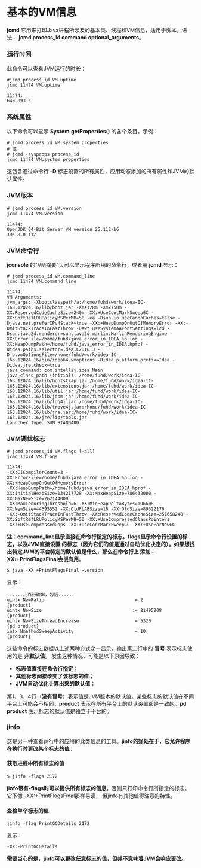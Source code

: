 基本的VM信息
=============================================================
**jcmd** 它用来打印Java进程所涉及的基本类、线程和VM信息，适用于脚本。语法：
**jcmd process_id  command  optional_arguments**。

### 运行时间
此命令可以查看JVM运行的时长：
```shell
#jcmd process_id VM.uptime
jcmd 11474 VM.uptime
```
```
11474:
649.093 s
```

### 系统属性
以下命令可以显示 **System.getProperties()** 的各个条目。示例：
```shell
# jcmd process_id VM.system_properties
# 或
# jcmd -sysprops process_id
jcmd 11474 VM.system_properties
```
这包含通过命令行 **-D** 标志设置的所有属性，应用动态添加的所有属性和JVM的默认属性。

### JVM版本
```shell
# jcmd process_id VM.version
jcmd 11474 VM.version
```
```
11474:
OpenJDK 64-Bit Server VM version 25.112-b6
JDK 8.0_112
```

### JVM命令行
**jconsole** 的"VM摘要"页可以显示程序所用的命令行，或者用 **jcmd** 显示：
```shell
# jcmd process_id VM.command_line
jcmd 11474 VM.command_line
```
```
11474:
VM Arguments:
jvm_args: -Xbootclasspath/a:/home/fuhd/work/idea-IC-163.12024.16/lib/boot.jar -Xms128m -Xmx750m -XX:ReservedCodeCacheSize=240m -XX:+UseConcMarkSweepGC -XX:SoftRefLRUPolicyMSPerMB=50 -ea -Dsun.io.useCanonCaches=false -Djava.net.preferIPv4Stack=true -XX:+HeapDumpOnOutOfMemoryError -XX:-OmitStackTraceInFastThrow -Dawt.useSystemAAFontSettings=lcd -Dsun.java2d.renderer=sun.java2d.marlin.MarlinRenderingEngine -XX:ErrorFile=/home/fuhd/java_error_in_IDEA_%p.log -XX:HeapDumpPath=/home/fuhd/java_error_in_IDEA.hprof -Didea.paths.selector=IdeaIC2016.3 -Djb.vmOptionsFile=/home/fuhd/work/idea-IC-163.12024.16/bin/idea64.vmoptions -Didea.platform.prefix=Idea -Didea.jre.check=true
java_command: com.intellij.idea.Main
java_class_path (initial): /home/fuhd/work/idea-IC-163.12024.16/lib/bootstrap.jar:/home/fuhd/work/idea-IC-163.12024.16/lib/extensions.jar:/home/fuhd/work/idea-IC-163.12024.16/lib/util.jar:/home/fuhd/work/idea-IC-163.12024.16/lib/jdom.jar:/home/fuhd/work/idea-IC-163.12024.16/lib/log4j.jar:/home/fuhd/work/idea-IC-163.12024.16/lib/trove4j.jar:/home/fuhd/work/idea-IC-163.12024.16/lib/jna.jar:/home/fuhd/work/idea-IC-163.12024.16/jre/lib/tools.jar
Launcher Type: SUN_STANDARD
```

### JVM调优标志
```shell
# jcmd process_id VM.flags [-all]
jcmd 11474 VM.flags
```
```
11474:
-XX:CICompilerCount=3 -XX:ErrorFile=/home/fuhd/java_error_in_IDEA_%p.log -XX:+HeapDumpOnOutOfMemoryError
-XX:HeapDumpPath=/home/fuhd/java_error_in_IDEA.hprof -XX:InitialHeapSize=134217728 -XX:MaxHeapSize=786432000 -XX:MaxNewSize=262144000
-XX:MaxTenuringThreshold=6 -XX:MinHeapDeltaBytes=196608 -XX:NewSize=44695552 -XX:OldPLABSize=16 -XX:OldSize=89522176
-XX:-OmitStackTraceInFastThrow -XX:ReservedCodeCacheSize=251658240 -XX:SoftRefLRUPolicyMSPerMB=50 -XX:+UseCompressedClassPointers
-XX:+UseCompressedOops -XX:+UseConcMarkSweepGC -XX:+UseParNewGC
```

**注：command_line显示直接在命令行指定的标志。flags显示命令行设置的标志，以及JVM直接设置
的标志（因为它们的值是通过自动优化决定的）。如果想找出特定JVM的平台特定的默认值是什么，那么在命令行上
添加 -XX:+PrintFlagsFinal会很有用**。
```shell
$ java -XX:+PrintFlagsFinal -version
```
显示：
```
......几百行输出，包括......
uintx NewRatio                                  = 2                                   {product}
uintx NewSize                                  := 21495808                            {product}
uintx NewSizeThreadIncrease                     = 5320                                {pd product}
intx NmethodSweepActivity                       = 10                                  {product}
```
这些命令的标志数据以上述两种方式之一显示。输出第二行中的 **冒号** 表示标志使用的是 **非默认值**。
发生这种情况，可能是以下原因导致：
+ **标志值直接在命令行指定**；
+ **其他标志间接改变了该标志的值**；
+ **JVM自动优化计算出来的默认值**；

第1、3、4行（**没有冒号**）表示值是JVM版本的默认值。某些标志的默认值在不同平台上可能会不相同。**product**
表示在所有平台上的默认设置都是一致的。**pd product** 表示标志的默认值是独立于平台的。

### jinfo
这是另一种查看运行中的应用的此类信息的工具。**jinfo的好处在于，它允许程序在执行时更改某个标志的值**。

#### 获取进程中所有标志的值
```shell
$ jinfo -flags 2172
```
**jinfo带有-flags时可以提供所有标志的信息**，否则只打印命令行所指定的标志。它不像 -XX:+PrintFlagsFinal那样易读，
但jinfo有其他值得注意的特性。

#### 查检单个标志的值
```shell
jinfo -flag PrintGCDetails 2172
```
显示：
```
-XX:-PrintGCDetails
```
**需要当心的是，jinfo可以更改任意标志的值，但并不意味着JVM会响应更改。**
